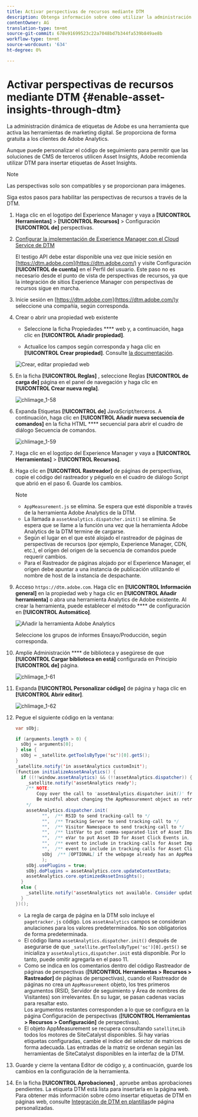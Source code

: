 ```yaml
---
title: Activar perspectivas de recursos mediante DTM
description: Obtenga información sobre cómo utilizar la administración dinámica de etiquetas (DTM) de Adobe para activar las perspectivas de recursos.
contentOwner: AG
translation-type: tm+mt
source-git-commit: 678e91699523c22a7048bd7b344fa539b849ae8b
workflow-type: tm+mt
source-wordcount: '634'
ht-degree: 0%

---
```



# Activar perspectivas de recursos mediante DTM {#enable-asset-insights-through-dtm}

La administración dinámica de etiquetas de Adobe es una herramienta que activa las herramientas de marketing digital. Se proporciona de forma gratuita a los clientes de Adobe Analytics.

Aunque puede personalizar el código de seguimiento para permitir que las soluciones de CMS de terceros utilicen Asset Insights, Adobe recomienda utilizar DTM para insertar etiquetas de Asset Insights.

>[!NOTE]
>
>Las perspectivas solo son compatibles y se proporcionan para imágenes.

Siga estos pasos para habilitar las perspectivas de recursos a través de la DTM.

1. Haga clic en el logotipo del Experience Manager y vaya a **[!UICONTROL Herramientas]** > **[!UICONTROL Recursos]** > Configuración **[!UICONTROL de]** perspectivas.
1. [Configurar la implementación de Experience Manager con el Cloud Service de DTM](/help/sites-administering/dtm.md)

   El testigo API debe estar disponible una vez que inicie sesión en [https://dtm.adobe.com](https://dtm.adobe.com/) y visite Configuración **[!UICONTROL de cuenta]** en el Perfil del usuario. Este paso no es necesario desde el punto de vista de perspectivas de recursos, ya que la integración de sitios Experience Manager con perspectivas de recursos sigue en marcha.

1. Inicie sesión en [https://dtm.adobe.com](https://dtm.adobe.com/)y seleccione una compañía, según corresponda.
1. Crear o abrir una propiedad web existente

   * Seleccione la ficha Propiedades **** web y, a continuación, haga clic en **[!UICONTROL Añadir propiedad]**.

   * Actualice los campos según corresponda y haga clic en **[!UICONTROL Crear propiedad]**. Consulte [la documentación](https://helpx.adobe.com/experience-manager/using/dtm.html).

   ![Crear, editar propiedad web](assets/Create-edit-web-property.png)

1. En la ficha **[!UICONTROL Reglas]** , seleccione Reglas **[!UICONTROL de carga de]** página en el panel de navegación y haga clic en **[!UICONTROL Crear nueva regla]**.

   ![chlimage_1-58](assets/chlimage_1-194.png)

1. Expanda Etiquetas **[!UICONTROL de]** JavaScript/terceros. A continuación, haga clic en **[!UICONTROL Añadir nueva secuencia de comandos]** en la ficha HTML **** secuencial para abrir el cuadro de diálogo Secuencia de comandos.

   ![chlimage_1-59](assets/chlimage_1-195.png)

1. Haga clic en el logotipo del Experience Manager y vaya a **[!UICONTROL Herramientas]** > **[!UICONTROL Recursos]**.
1. Haga clic en **[!UICONTROL Rastreador]** de páginas de perspectivas, copie el código del rastreador y péguelo en el cuadro de diálogo Script que abrió en el paso 6. Guarde los cambios.

   >[!NOTE]
   >
   >* `AppMeasurement.js` se elimina. Se espera que esté disponible a través de la herramienta Adobe Analytics de la DTM.
   >* La llamada a `assetAnalytics.dispatcher.init()` se elimina. Se espera que se llame a la función una vez que la herramienta Adobe Analytics de la DTM termine de cargarse.
   >* Según el lugar en el que esté alojado el rastreador de páginas de perspectivas de recursos (por ejemplo, Experience Manager, CDN, etc.), el origen del origen de la secuencia de comandos puede requerir cambios.
   >* Para el Rastreador de páginas alojado por el Experience Manager, el origen debe apuntar a una instancia de publicación utilizando el nombre de host de la instancia de despachante.


1. Acceso `https://dtm.adobe.com`. Haga clic en **[!UICONTROL Información general]** en la propiedad web y haga clic en **[!UICONTROL Añadir herramienta]** o abra una herramienta Analytics de Adobe existente. Al crear la herramienta, puede establecer el método **** de configuración en **[!UICONTROL Automático]**.

   ![Añadir la herramienta Adobe Analytics](assets/Add-Adobe-Analytics-Tool.png)

   Seleccione los grupos de informes Ensayo/Producción, según corresponda.

1. Amplíe Administración **** de biblioteca y asegúrese de que **[!UICONTROL Cargar biblioteca en está]** configurada en Principio **[!UICONTROL de]** página.

   ![chlimage_1-61](assets/chlimage_1-197.png)

1. Expanda **[!UICONTROL Personalizar código]** de página y haga clic en **[!UICONTROL Abrir editor]**.

   ![chlimage_1-62](assets/chlimage_1-198.png)

1. Pegue el siguiente código en la ventana:

   ```Java
   var sObj;
   
   if (arguments.length > 0) {
     sObj = arguments[0];
   } else {
     sObj = _satellite.getToolsByType('sc')[0].getS();
   }
   _satellite.notify('in assetAnalytics customInit');
   (function initializeAssetAnalytics() {
     if ((!!window.assetAnalytics) && (!!assetAnalytics.dispatcher)) {
       _satellite.notify('assetAnalytics ready');
       /** NOTE:
           Copy over the call to 'assetAnalytics.dispatcher.init()' from Assets Pagetracker
           Be mindful about changing the AppMeasurement object as retrieved above.
       */
       assetAnalytics.dispatcher.init(
             "",  /** RSID to send tracking-call to */
             "",  /** Tracking Server to send tracking-call to */
             "",  /** Visitor Namespace to send tracking-call to */
             "",  /** listVar to put comma-separated-list of Asset IDs for Asset Impression Events in tracking-call, e.g. 'listVar1' */
             "",  /** eVar to put Asset ID for Asset Click Events in, e.g. 'eVar3' */
             "",  /** event to include in tracking-calls for Asset Impression Events, e.g. 'event8' */
             "",  /** event to include in tracking-calls for Asset Click Events, e.g. 'event7' */
             sObj  /** [OPTIONAL] if the webpage already has an AppMeasurement object, please include the object here. If unspecified, Pagetracker Core shall create its own AppMeasurement object */
             );
       sObj.usePlugins = true;
       sObj.doPlugins = assetAnalytics.core.updateContextData;
       assetAnalytics.core.optimizedAssetInsights();
     }
     else {
       _satellite.notify('assetAnalytics not available. Consider updating the Custom Page Code', 4);
     }
   })();
   ```

   * La regla de carga de página en la DTM solo incluye el `pagetracker.js` código. Los `assetAnalytics` campos se consideran anulaciones para los valores predeterminados. No son obligatorios de forma predeterminada.
   * El código llama `assetAnalytics.dispatcher.init()` después de asegurarse de que `_satellite.getToolsByType('sc')[0].getS()` se inicializa y `assetAnalytics,dispatcher.init` está disponible. Por lo tanto, puede omitir agregarla en el paso 11.
   * Como se indica en los comentarios dentro del código Rastreador de páginas de perspectivas (**[!UICONTROL Herramientas > Recursos > Rastreador]** de páginas de perspectivas), cuando el Rastreador de páginas no crea un `AppMeasurement` objeto, los tres primeros argumentos (RSID, Servidor de seguimiento y Área de nombres de Visitantes) son irrelevantes. En su lugar, se pasan cadenas vacías para resaltar esto.\
      Los argumentos restantes corresponden a lo que se configura en la página Configuración de perspectivas (**[!UICONTROL Herramientas > Recursos > Configuración]** de perspectivas).
   * El objeto AppMeasurement se recupera consultando `satelliteLib` todos los motores de SiteCatalyst disponibles. Si hay varias etiquetas configuradas, cambie el índice del selector de matrices de forma adecuada. Las entradas de la matriz se ordenan según las herramientas de SiteCatalyst disponibles en la interfaz de la DTM.

1. Guarde y cierre la ventana Editor de código y, a continuación, guarde los cambios en la configuración de la herramienta.
1. En la ficha **[!UICONTROL Aprobaciones]** , apruebe ambas aprobaciones pendientes. La etiqueta DTM está lista para insertarla en la página web. Para obtener más información sobre cómo insertar etiquetas de DTM en páginas web, consulte [Integración de DTM en plantillas](https://blogs.adobe.com/experiencedelivers/experience-management/integrating-dtm-custom-aem6-page-template/)de página personalizadas.
